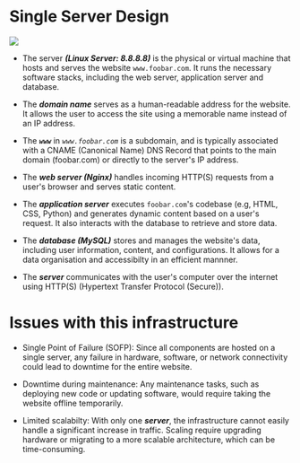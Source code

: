# Single Server Design

<a href="https://github.com/gitloper-azara/alx-system_engineering-devops/blob/f6fb6d59ccfc85afe154208396ccc06088195e62/0x09-web_infrastructure_design/0-simple_web_stack.jpg" target="_blank"><img src="https://github.com/gitloper-azara/alx-system_engineering-devops/blob/f6fb6d59ccfc85afe154208396ccc06088195e62/0x09-web_infrastructure_design/0-simple_web_stack.jpg"></a>
- The server ***(Linux Server: 8.8.8.8)*** is the physical or virtual machine that hosts and serves the website `www.foobar.com`. It runs the necessary software stacks, including the web server, application server and database.

- The ***domain name*** serves as a human-readable address for the website. It allows the user to access the site using a memorable name instead of an IP address.

- The ***`www`*** in *`www.foobar.com`* is a subdomain, and is typically associated with a CNAME (Canonical Name) DNS Record that points to the main domain (foobar.com) or directly to the server's IP address.

- The ***web server (Nginx)*** handles incoming HTTP(S) requests from a user's browser and serves static content.

- The ***application server*** executes `foobar.com`'s codebase (e.g, HTML, CSS, Python) and generates dynamic content based on a user's request. It also interacts with the database to retrieve and store data.

- The ***database (MySQL)*** stores and manages the website's data, including user information, content, and configurations. It allows for a data organisation and accessibilty in an efficient mannner.

- The ***server*** communicates with the user's computer over the internet using HTTP(S) (Hypertext Transfer Protocol (Secure)).

# Issues with this infrastructure
- Single Point of Failure (SOFP): Since all components are hosted on a single server, any failure in hardware, software, or network connectivity could lead to downtime for the entire website.

- Downtime during maintenance: Any maintenance tasks, such as deploying new code or updating software, would require taking the website offline temporarily.

- Limited scalabilty: With only one ***server***, the infrastructure cannot easily handle a significant increase in traffic. Scaling require upgrading hardware or migrating to a more scalable architecture, which can be time-consuming.
